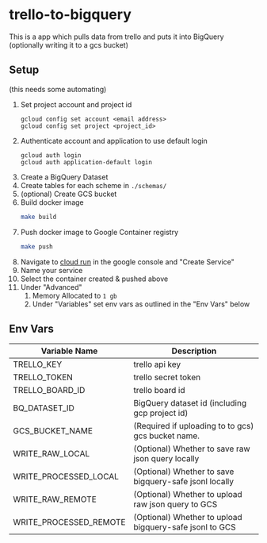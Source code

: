 # trello-to-bigquery
This is a app which pulls data from trello and puts it into BigQuery (optionally writing it to a gcs bucket)


## Setup
(this needs some automating)
1. Set project account and project id
    ```
    gcloud config set account <email address>
    gcloud config set project <project_id>
    ```
2. Authenticate account and application to use default login
    ```
    gcloud auth login
    gcloud auth application-default login
    ```
3. Create a BigQuery Dataset 
4. Create tables for each scheme in `./schemas/`
5. (optional) Create GCS bucket
6. Build docker image
    ```bash
    make build
    ```
7. Push docker image to Google Container registry
    ```bash
    make push
    ```
8. Navigate to [cloud run](https://console.cloud.google.com/run) in the google console and "Create Service"
9. Name your service
10. Select the container created & pushed above
11. Under "Advanced"
    1.  Memory Allocated to `1 gb`
    2.  Under "Variables" set env vars as outlined in the "Env Vars" below

## Env Vars
| Variable Name          | Description                                             |
| ---------------------- | ------------------------------------------------------- |
| TRELLO_KEY             | trello api key                                          |
| TRELLO_TOKEN           | trello secret token                                     |
| TRELLO_BOARD_ID        | trello board id                                         |
| BQ_DATASET_ID          | BigQuery dataset id (including gcp project id)          |
| GCS_BUCKET_NAME        | (Required if uploading to to gcs) gcs bucket name.      |
| WRITE_RAW_LOCAL        | (Optional) Whether to save raw json query locally       |
| WRITE_PROCESSED_LOCAL  | (Optional) Whether to save bigquery-safe jsonl locally  |
| WRITE_RAW_REMOTE       | (Optional) Whether to upload raw json query to GCS      |
| WRITE_PROCESSED_REMOTE | (Optional) Whether to upload bigquery-safe jsonl to GCS |
